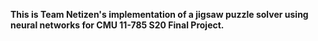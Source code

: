 **This is Team Netizen's implementation of a jigsaw puzzle solver using neural networks for CMU 11-785 S20 Final Project.** 